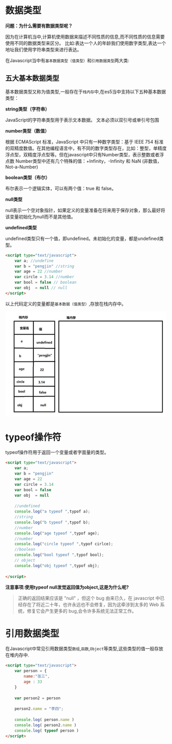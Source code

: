 # 数据类型

**问题：为什么需要有数据类型呢？**

因为在计算机当中,计算机使用数据来描述不同性质的信息,而不同性质的信息需要使用不同的数据类型来区分。
比如:表达一个人的年龄我们使用数字类型,表达一个地址我们使用字符串类型来进行表达。

在Javascript当中有`基本数据类型（值类型）`和`引用数据类型`两大类:

## 五大基本数据类型

基本数据类型又称为值类型,一般存在于`栈内存`中,在es5当中支持以下五种基本数据类型：

**string类型（字符串）**

JavaScript的字符串类型用于表示文本数据。
文本必须以双引号或单引号包围

**number类型（数值）**

根据 ECMAScript 标准，JavaScript 中只有一种数字类型：基于 IEEE 754 标准的双精度数值。在其他编程语言中，有不同的数字类型存在，比如：整型，单精度浮点型，双精度浮点型等。但在javascript中只有Number类型，表示整数或者浮点数
Number类型中还有几个特殊的值：+Infinity，-Infinity 和 NaN (非数值，Not-a-Number)

**boolean类型（布尔）**

布尔表示一个逻辑实体，可以有两个值：true 和 false。

**null类型**

null表示一个空对象指针，如果定义的变量准备在将来用于保存对象，那么最好将该变量初始化为null而不是其他值。

**undefined类型**

undefined类型只有一个值，即undefined。未初始化的变量，都是undefined类型。

```html
<script type="text/javascript">
	var a; //undefine
	var b = "pengjin" //string
	var age = 22 //number
	var circle = 3.14 //number
	var bool = false // boolean
	var obj  = null // null
</script>
```

以上代码定义的变量都是`基本数据（值类型）`,存放在栈内存中。

![](./images/zhanneicun_1.jpg)


# typeof操作符

typeof操作符用于返回一个变量或者字面量的类型。

```html
<script type="text/javascript">
	var a; 
	var b = "pengjin"
	var age = 22
	var circle = 3.14
	var bool = false
	var obj  = null 
	
	//undefined
	console.log("a typeof ",typof a);
	//string
	console.log("b typeof ",typof b);
	//number
	console.log("age typeof ",typof age);
	//number
	console.log("circle typeof ",typof cirlce);
	//boolean
	console.log("bool typeof ",typof bool);
	// object
	console.log("obj typeof ",typof obj);

</script>
```

**注意事项:使用typeof null发觉返回值为object,这是为什么呢?**

> 正确的返回结果应该是 "null" ，但这个 bug 由来已久，在 javascript  中已经存在了将近二十年，也许永远也不会修复，因为这牵涉到太多的 Web 系统，修复它会产生更多的 bug,会令许多系统无法正常工作。

# 引用数据类型

在Javascript中常见引用数据类型`数组`,`函数`,`Object`等类型,这些类型的值一般存放在堆内存中.

```html
<script type="text/javascript">
	var person = {
		name:"张三",
		age : 33
	}

	var person2 = person

	person2.name = "李四";

	console.log( person.name )
	console.log( person2.name )
	console.log( typeof person )
</script>
```

